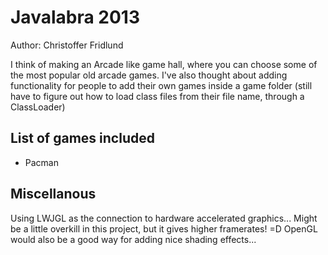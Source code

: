 Javalabra 2013
==============

Author: Christoffer Fridlund


I think of making an Arcade like game hall, where you can choose some of the most popular old arcade games. I've also thought about adding functionality for people to add their own games inside a game folder (still have to figure out how to load class files from their file name, through a ClassLoader)



List of games included
----------------------
  * Pacman




Miscellanous
------------

Using LWJGL as the connection to hardware accelerated graphics... Might be a little overkill in this project, but it gives higher framerates! =D OpenGL would also be a good way for adding nice shading effects...

